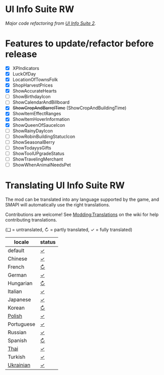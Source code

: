 # UI Info Suite RW
_Major code refactoring from [UI Info Suite 2](https://github.com/Annosz/UIInfoSuite2)._

# Features to update/refactor before release

- [X] XPIndicators
- [X] LuckOfDay
- [X] LocationOfTownsFolk
- [X] ShopHarvestPrices
- [X] ShowAccurateHearts
- [ ] ShowBirthdayIcon
- [ ] ShowCalendarAndBillboard
- [X] ~~ShowCropAndBarrelTime~~ (ShowCropAndBuildingTime)
- [X] ShowItemEffectRanges
- [X] ShowItemHoverInformation
- [X] ShowQueenOfSauceIcon
- [ ] ShowRainyDayIcon
- [ ] ShowRobinBuildingStatucIcon
- [ ] ShowSeasonalBerry
- [ ] ShowTodayysGifts
- [ ] ShowToolUPgradeStatus
- [ ] ShowTravelingMerchant
- [ ] ShowWhenAnimalNeedsPet

# Translating UI Info Suite RW
The mod can be translated into any language supported by the game, and SMAPI will automatically
use the right translations.

Contributions are welcome! See [Modding:Translations](https://stardewvalleywiki.com/Modding:Translations)
on the wiki for help contributing translations.

(❑ = untranslated, ↻ = partly translated, ✓ = fully translated)

locale      | status
----------- | :----------------
default     | [✓](UIInfoSuite2/i18n/default.json)
Chinese     | [✓](UIInfoSuite2/i18n/zh.json)
French      | [↻](UIInfoSuite2/i18n/fr.json)
German      | [✓](UIInfoSuite2/i18n/de.json)
Hungarian   | [↻](UIInfoSuite2/i18n/hu.json)
Italian     | [✓](UIInfoSuite2/i18n/it.json)
Japanese    | [✓](UIInfoSuite2/i18n/ja.json)
Korean      | [↻](UIInfoSuite2/i18n/ko.json)
[Polish]    | [✓](UIInfoSuite2/i18n/pl.json)
Portuguese  | [✓](UIInfoSuite2/i18n/pt.json)
Russian     | [✓](UIInfoSuite2/i18n/ru.json)
Spanish     | [↻](UIInfoSuite2/i18n/es.json)
[Thai]      | [✓](UIInfoSuite2/i18n/th.json)
Turkish     | [✓](UIInfoSuite2/i18n/tr.json)
[Ukrainian] | [✓](UIInfoSuite2/i18n/uk.json)

[Polish]: https://www.nexusmods.com/stardewvalley/mods/3616
[Thai]: https://www.nexusmods.com/stardewvalley/mods/7052
[Ukrainian]: https://www.nexusmods.com/stardewvalley/mods/8427
